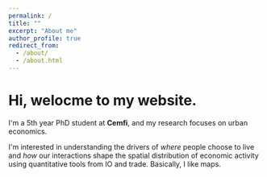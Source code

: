 ```yaml
---
permalink: /
title: ""
excerpt: "About me"
author_profile: true
redirect_from: 
  - /about/
  - /about.html
---
```


Hi, welocme to my website.
======
I'm a 5th year PhD student at **Cemfi**, and my research focuses on urban economics.

I'm interested in understanding the drivers of _where_ people choose to live and _how_ our interactions shape the spatial distribution of economic activity using quantitative tools from IO and trade. Basically, I like maps.
